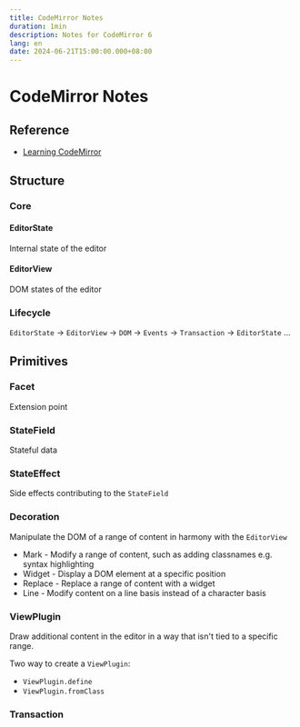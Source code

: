```yaml
---
title: CodeMirror Notes
duration: 1min
description: Notes for CodeMirror 6
lang: en
date: 2024-06-21T15:00:00.000+08:00
---
```


# CodeMirror Notes

## Reference

- [Learning CodeMirror](https://thetrevorharmon.com/blog/learning-codemirror/#structure--lifecycle)

## Structure

### Core

#### EditorState

Internal state of the editor

#### EditorView

DOM states of the editor

### Lifecycle

`EditorState` -> `EditorView` -> `DOM` -> `Events` -> `Transaction` -> `EditorState` ...

## Primitives

### Facet

Extension point

### StateField

Stateful data

### StateEffect

Side effects contributing to the `StateField`

### Decoration

Manipulate the DOM of a range of content in harmony with the `EditorView`

- Mark - Modify a range of content, such as adding classnames e.g. syntax highlighting
- Widget - Display a DOM element at a specific position
- Replace - Replace a range of content with a widget
- Line - Modify content on a line basis instead of a character basis

### ViewPlugin

Draw additional content in the editor in a way that isn't tied to a specific range.

Two way to create a `ViewPlugin`:
- `ViewPlugin.define`
- `ViewPlugin.fromClass`

### Transaction
